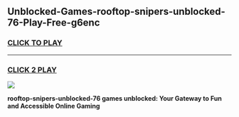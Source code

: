 
## Unblocked-Games-rooftop-snipers-unblocked-76-Play-Free-g6enc
<h3>
<a href="https://premium76.site?title=rooftop-snipers-unblocked-76&ref=18A">CLICK TO PLAY</a></h3>
<hr>

<h3>
<a href="https://premium76.site?title=rooftop-snipers-unblocked-76&ref=18A">CLICK 2 PLAY</a>
  
</h3>

<a href="https://premium76.site?title=rooftop-snipers-unblocked-76&ref=18A"><img src="https://clearcache.store/games.png"></a>


**rooftop-snipers-unblocked-76 games unblocked: Your Gateway to Fun and Accessible Online Gaming**
